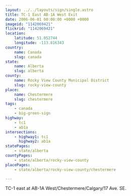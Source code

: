 ```yaml
---
layout: ../../layouts/sign/single.astro
title: TC-1 East AB-1A West Exit
date: 2006-06-01 00:00:00 +0000 +0000
imageid: "1142069421"
flickrid: "1142069421"
location:
    latitude: 51.052744
    longitude: -113.816343
country:
    name: Canada
    slug: canada
state:
    name: Alberta
    slug: alberta
county:
    name: Rocky View County Municipal District
    slug: rocky-view-county
place:
    name: Chestermere
    slug: chestermere
tags:
    - canada
    - big-green-sign
highway:
    - tc1
    - ab1a
intersections:
    - highway1: tc1
      highway2: ab1a
statePages:
    - state/alberta
countyPages:
    - state/alberta/rocky-view-county
placePages:
    - state/alberta/rocky-view-county/chestermere

---
```

TC-1 east at AB-1A West/Chestermere/Calgary/17 Ave. SE.